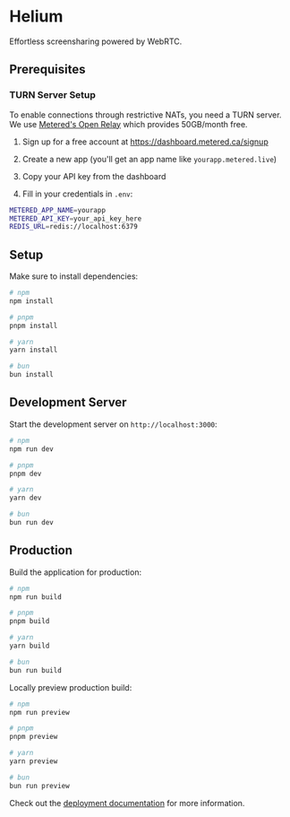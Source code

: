# Helium

Effortless screensharing powered by WebRTC.

## Prerequisites

### TURN Server Setup

To enable connections through restrictive NATs, you need a TURN server. We use [Metered's Open Relay](https://www.metered.ca/tools/openrelay/) which provides 50GB/month free.

1. Sign up for a free account at https://dashboard.metered.ca/signup
2. Create a new app (you'll get an app name like `yourapp.metered.live`)
3. Copy your API key from the dashboard

4. Fill in your credentials in `.env`:

```bash
METERED_APP_NAME=yourapp
METERED_API_KEY=your_api_key_here
REDIS_URL=redis://localhost:6379
```

## Setup

Make sure to install dependencies:

```bash
# npm
npm install

# pnpm
pnpm install

# yarn
yarn install

# bun
bun install
```

## Development Server

Start the development server on `http://localhost:3000`:

```bash
# npm
npm run dev

# pnpm
pnpm dev

# yarn
yarn dev

# bun
bun run dev
```

## Production

Build the application for production:

```bash
# npm
npm run build

# pnpm
pnpm build

# yarn
yarn build

# bun
bun run build
```

Locally preview production build:

```bash
# npm
npm run preview

# pnpm
pnpm preview

# yarn
yarn preview

# bun
bun run preview
```

Check out the [deployment documentation](https://nuxt.com/docs/getting-started/deployment) for more information.
